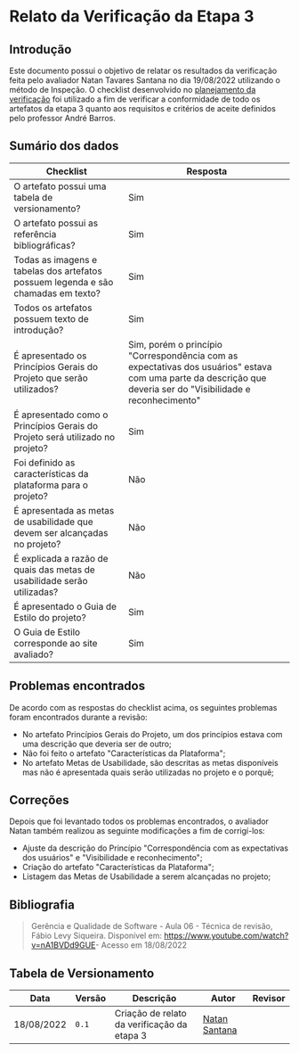 # Relato da Verificação da Etapa 3

## Introdução

Este documento possui o objetivo de relatar os resultados da verificação feita pelo avaliador Natan Tavares Santana no dia 19/08/2022 utilizando o método de Inspeção. O checklist desenvolvido no [planejamento da verificação](./planejamento.md) foi utilizado a fim de verificar a conformidade de todo os artefatos da etapa 3 quanto aos requisitos e critérios de aceite definidos pelo professor André Barros.

## Sumário dos dados

| Checklist | Resposta |
| --------- | -------- |
| O artefato possui uma tabela de versionamento? | Sim |
| O artefato possui as referência bibliográficas? | Sim |
| Todas as imagens e tabelas dos artefatos possuem legenda e são chamadas em texto? | Sim |
| Todos os artefatos possuem texto de introdução? | Sim |
| É apresentado os Princípios Gerais do Projeto que serão utilizados? | Sim, porém o princípio "Correspondência com as expectativas dos usuários" estava com uma parte da descrição que deveria ser do "Visibilidade e reconhecimento" |
| É apresentado como o Princípios Gerais do Projeto será utilizado no projeto? | Sim |
| Foi definido as características da plataforma para o projeto? | Não |
| É apresentada as metas de usabilidade que devem ser alcançadas no projeto? | Não |
| É explicada a razão de quais das metas de usabilidade serão utilizadas? | Não |
| É apresentado o Guia de Estilo do projeto? | Sim |
| O Guia de Estilo corresponde ao site avaliado? | Sim |

## Problemas encontrados

De acordo com as respostas do checklist acima, os seguintes problemas foram encontrados durante a revisão:

- No artefato Princípios Gerais do Projeto, um dos princípios estava com uma descrição que deveria ser de outro;
- Não foi feito o artefato "Características da Plataforma";
- No artefato Metas de Usabilidade, são descritas as metas disponíveis mas não é apresentada quais serão utilizadas no projeto e o porquê;

## Correções

Depois que foi levantado todos os problemas encontrados, o avaliador Natan também realizou as seguinte modificações a fim de corrigí-los:

- Ajuste da descrição do Princípio "Correspondência com as expectativas dos usuários" e "Visibilidade e reconhecimento";
- Criação do artefato "Características da Plataforma";
- Listagem das Metas de Usabilidade a serem alcançadas no projeto;

## Bibliografia
> Gerência e Qualidade de Software - Aula 06 - Técnica de revisão, Fábio Levy Siqueira. Disponível em: <https://www.youtube.com/watch?v=nA1BVDd9GUE>- Acesso em 18/08/2022
## Tabela de Versionamento

| Data | Versão | Descrição | Autor | Revisor |
| ---- | ------ | --------- | ----- | ------- |
| 18/08/2022 | `0.1`  | Criação de relato da verificação da etapa 3 | [Natan Santana](https://github.com/Neitan2001) | 